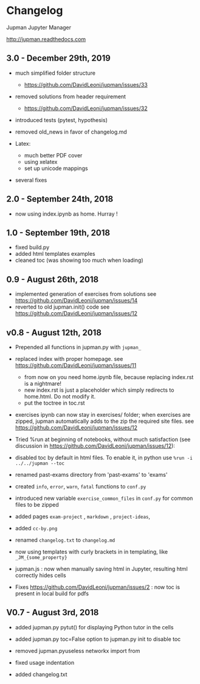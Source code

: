 
# Changelog

Jupman Jupyter Manager 

http://jupman.readthedocs.com

## 3.0 - December 29th, 2019

- much simplified folder structure 
  - https://github.com/DavidLeoni/jupman/issues/33

- removed solutions from header requirement 
  - https://github.com/DavidLeoni/jupman/issues/32

- introduced tests (pytest, hypothesis)
- removed old_news in favor of changelog.md
- Latex:
    - much better PDF cover
    - using xelatex
    - set up unicode mappings
- several fixes

## 2.0 - September 24th, 2018

- now using index.ipynb as home. Hurray !

## 1.0 - September 19th, 2018

- fixed build.py
- added html templates examples
- cleaned toc (was showing too much when loading)


## 0.9 - August 26th, 2018

- implemented generation of exercises from solutions
  see https://github.com/DavidLeoni/jupman/issues/14
- reverted to old jupman.init() code
  see https://github.com/DavidLeoni/jupman/issues/12

## v0.8 - August 12th, 2018

- Prepended all functions in jupman.py with `jupman_`

- replaced index with proper homepage. 
  see https://github.com/DavidLeoni/jupman/issues/11
  
  - from now on you need home.ipynb file, because replacing index.rst is a nightmare! 
  - new index.rst is just a placeholder which simply redirects to home.html. Do not modify it.
  - put the toctree in toc.rst
  
- exercises ipynb can now stay in exercises/ folder; when exercises are zipped,
  jupman automatically adds to the zip the required site files. 
  see https://github.com/DavidLeoni/jupman/issues/12
  
- Tried %run at beginning of notebooks, without much satisfaction
  (see discussion in https://github.com/DavidLeoni/jupman/issues/12): 
  
- disabled toc by default in html files. To enable it, in python use `%run -i ../../jupman --toc`
- renamed past-exams directory from 'past-exams' to 'exams'
- created `info`, `error`, `warn`, `fatal` functions to `conf.py`
- introduced new variable `exercise_common_files` in `conf.py` for common files to be zipped
- added pages `exam-project` , `markdown` , `project-ideas`, 
- added `cc-by.png`
- renamed `changelog.txt` to `changelog.md`
- now using templates with curly brackets in in templating, like `_JM_{some_property}`
- jupman.js : now when manually saving html in Jupyter, resulting html correctly hides cells
- Fixes https://github.com/DavidLeoni/jupman/issues/2 : 
  now toc is present in local build for pdfs 

## V0.7 - August 3rd, 2018

- added jupman.py pytut() for displaying Python tutor in the cells
- added  jupman.py toc=False option to jupman.py init to disable toc
- removed  jupman.pyuseless networkx import from 

- fixed usage indentation
- added changelog.txt

